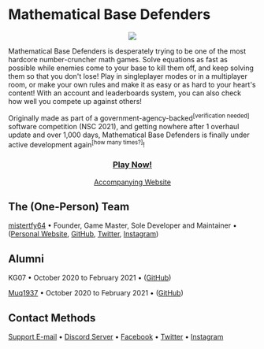 # Mathematical Base Defenders

<div align="center">
<img src="https://img.shields.io/badge/dynamic/json?label=Registered%20Players&query=usersRegistered&url=https%3A%2F%2Fmathematicalbasedefenders.com%2Fapi%2Fmetadata">
</div>

Mathematical Base Defenders is desperately trying to be one of the most hardcore number-cruncher math games. Solve equations as fast as possible while enemies come to your base to kill them off, and keep solving them so that you don't lose! Play in singleplayer modes or in a multiplayer room, or make your own rules and make it as easy or as hard to your heart's content! With an account and leaderboards system, you can also check how well you compete up against others!

Originally made as part of a government-agency-backed<sup>[verification needed]</sup> software competition (NSC 2021), and getting nowhere after 1 overhaul update and over 1,000 days, Mathematical Base Defenders is finally under active development again<sup>[how many times?]</sup>! 
 
 <div align="center">
  <h3><a href="https://play.mathematicalbasedefenders.com"><b>Play Now!</b></a></h3>
  <a href="https://play.mathematicalbasedefenders.com">Accompanying Website</a>
</div>

## The (One-Person) Team
[mistertfy64](https://mathematicalbasedefenders.com/users/mistertfy64) • Founder, Game Master, Sole Developer and Maintainer • ([Personal Website](https://mistertfy64.com), [GitHub](https://github.com/mistertfy64), [Twitter](https://www.twitter.com/mistertfy64), [Instagram](https://www.instagram.com/mistertfy64))

## Alumni
KG07 • October 2020 to February 2021 • ([GitHub](https://github.com/KG07))

[Muq1937](https://mathematicalbasedefenders.com/users/Muq1937) • October 2020 to February 2021 • ([GitHub](https://github.com/Muq1937))

## Contact Methods
[Support E-mail](mailto:support@mathematicalbasedefenders.com) • [Discord Server](https://discord.gg/pDTZvrTXm9) • [Facebook](https://facebook.com/mathematicalbasedefenders) • [Twitter](https://twitter.com/MathematicalBD) • [Instagram](https://instagram.com/mathematicalbasedefenders) 
